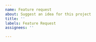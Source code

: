 ```yaml
---
name: Feature request
about: Suggest an idea for this project
title: ''
labels: Feature Request
assignees: ''

---
```



